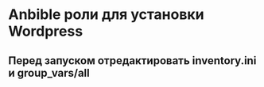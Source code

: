 # Anbible роли для установки Wordpress
## Перед запуском отредактировать **inventory.ini** и **group_vars/all**
